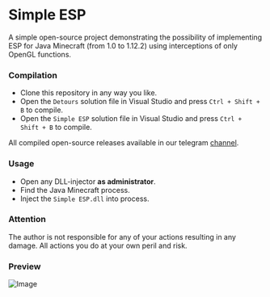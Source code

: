 # Simple ESP
A simple open-source project demonstrating the possibility of implementing ESP for Java Minecraft (from 1.0 to 1.12.2) using interceptions of only OpenGL functions.

### Compilation
- Clone this repository in any way you like.
- Open the `Detours` solution file in Visual Studio and press `Ctrl + Shift + B` to compile.
- Open the `Simple ESP` solution file in Visual Studio and press `Ctrl + Shift + B` to compile.

All compiled open-source releases available in our telegram [channel].

### Usage
- Open any DLL-injector **as administrator**.
- Find the Java Minecraft process.
- Inject the `Simple ESP.dll` into process.

### Attention
The author is not responsible for any of your actions resulting in any damage. All actions you do at your own peril and risk.

### Preview
![Image](../assets/Image.png?raw=true)

[channel]: <https://t.me/aurenex>
